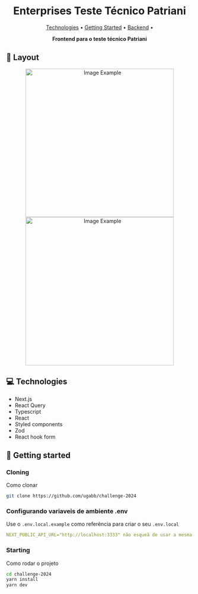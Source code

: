 <h1 align="center" style="font-weight: bold;">Enterprises Teste Técnico Patriani</h1>

<p align="center">
 <a href="#tech">Technologies</a> • 
 <a href="#started">Getting Started</a> • 
<a href="https://github.com/ugabb/enterprise-api">Backend</a> • 
</p>

<p align="center">
    <b>Frontend para o teste técnico Patriani</b>
</p>

<h2 id="layout">🎨 Layout</h2>

<p align="center">
    <img src="../.github/example.png" alt="Image Example" width="400px">
    <img src="../.github/example.png" alt="Image Example" width="400px">
</p>

<h2 id="technologies">💻 Technologies</h2>

- Next.js
- React Query
- Typescript
- React
- Styled components
- Zod
- React hook form

<h2 id="started">🚀 Getting started</h2>

<h3>Cloning</h3>

Como clonar

```bash
git clone https://github.com/ugabb/challenge-2024
```

<h3>Configurando variaveis de ambiente .env </h2>

Use o `.env.local.example` como referência para criar o seu `.env.local`


```yaml
NEXT_PUBLIC_API_URL="http://localhost:3333" não esqueã de usar a mesma porta do backend
```

<h3>Starting</h3>

Como rodar o projeto

```bash
cd challenge-2024
yarn install
yarn dev
```

